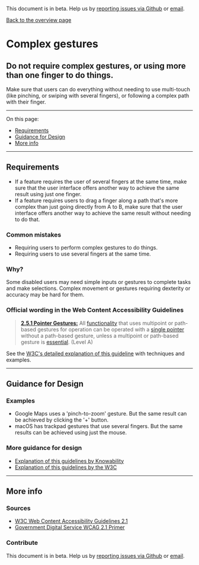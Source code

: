 This document is in beta. Help us by [reporting issues via Github](https://github.com/jfhector/accessibility-guidelines) or [email](mailto:jeanfrancois.hector@googlemail.com).

[Back to the overview page](./../index.html)

# Complex gestures

## Do not require complex gestures, or using more than one finger to do things.

Make sure that users can do everything without needing to use multi-touch (like pinching, or swiping with several fingers), or following a complex path with their finger.

---

On this page:

- [Requirements](#requirements)
- [Guidance for Design](#guidance-for-design)
- [More info](#more-info)

---

## Requirements

- If a feature requires the user of several fingers at the same time, make sure that the user interface offers another way to achieve the same result using just one finger.
- If a feature requires users to drag a finger along a path that's more complex than just going directly from A to B, make sure that the user interface offers another way to achieve the same result without needing to do that.

### Common mistakes

- Requiring users to perform complex gestures to do things.
- Requiring users to use several fingers at the same time.

### Why?

Some disabled users may need simple inputs or gestures to complete tasks and make selections. Complex movement or gestures requiring dexterity or accuracy may be hard for them.

### Official wording in the Web Content Accessibility Guidelines

> [**2.5.1 Pointer Gestures:**](https://www.w3.org/WAI/WCAG21/Understanding/pointer-gestures.html) All [functionality](https://www.w3.org/WAI/WCAG21/Understanding/pointer-gestures.html#dfn-functionality) that uses multipoint or path-based gestures for operation can be operated with a [single pointer](https://www.w3.org/WAI/WCAG21/Understanding/pointer-gestures.html#dfn-single-pointer) without a path-based gesture, unless a multipoint or path-based gesture is [essential](https://www.w3.org/WAI/WCAG21/Understanding/pointer-gestures.html#dfn-essential). (Level A)

See the [W3C's detailed explanation of this guideline](https://www.w3.org/WAI/WCAG21/Understanding/pointer-gestures.html) with techniques and examples.

---

## Guidance for Design

### Examples

- Google Maps uses a 'pinch-to-zoom' gesture. But the same result can be achieved by clicking the '+' button.
- macOS has trackpad gestures that use several fingers. But the same results can be achieved using just the mouse.

### More guidance for design

- [Explanation of this guidelines by Knowability](https://knowbility.org/blog/2018/WCAG21-251PointerGestures/)
- [Explanation of this guidelines by the W3C](https://www.w3.org/WAI/WCAG21/Understanding/pointer-gestures.html)

---

## More info

### Sources

- [W3C Web Content Accessibility Guidelines 2.1](https://www.w3.org/TR/WCAG21/)
- [Government Digital Service WCAG 2.1 Primer](https://alphagov.github.io/wcag-primer/)

### Contribute

This document is in beta. Help us by [reporting issues via Github](https://github.com/jfhector/accessibility-guidelines) or [email](mailto:jeanfrancois.hector@googlemail.com).
